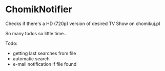 # ChomikNotifier

Checks if there's a HD (720p) version of desired TV Show on chomikuj.pl



So many todos so little time...

Todo:
- getting last searches from file
- automatic search
- e-mail notification if file found
